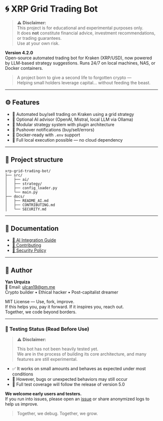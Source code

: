 # 🌀 XRP Grid Trading Bot

> ⚠️ **Disclaimer:**  
> This project is for educational and experimental purposes only.  
> It does **not** constitute financial advice, investment recommendations, or trading guarantees.  
> Use at your own risk.

**Version 4.2.0**  
Open-source automated trading bot for Kraken (XRP/USD), now powered by LLM-based strategy suggestions. Runs 24/7 on local machines, NAS, or Docker containers.

> A project born to give a second life to forgotten crypto —  
> Helping small holders leverage capital… without feeding the beast.

---

## ⚙️ Features

- 🔁 Automated buy/sell trading on Kraken using a grid strategy
- 🤖 Optional AI advisor (OpenAI, Mistral, local LLM via Ollama)
- 🧠 Modular strategy system with plugin architecture
- 📲 Pushover notifications (buy/sell/errors)
- 🐳 Docker-ready with `.env` support
- 🔐 Full local execution possible — no cloud dependency

---

## 📁 Project structure

```
xrp-grid-trading-bot/
├── src/
│   ├── ai/
│   ├── strategy/
│   ├── config_loader.py
│   └── main.py
├── docs/
│   ├── README_AI.md
│   ├── CONTRIBUTING.md
│   └── SECURITY.md
```

---

## 🧭 Documentation

- [📘 AI Integration Guide](docs/README_AI.md)
- [🤝 Contributing](docs/CONTRIBUTING.md)
- [🔐 Security Policy](docs/SECURITY.md)

---

## 👤 Author

**Yan Urquiza**  
📧 Email: [ulcan19@pm.me](mailto:ulcan19@pm.me)  
Crypto builder • Ethical hacker • Post-capitalist dreamer

MIT License — Use, fork, improve.  
If this helps you, pay it forward. If it inspires you, reach out.  
Together, we code beyond borders.

---

### 🧪 Testing Status (Read Before Use)

> ⚠️ **Disclaimer:**
>
> This bot has not been heavily tested yet.  
> We are in the process of building its core architecture, and many features are still experimental.

- ✅ It works on small amounts and behaves as expected under most conditions  
- 🚧 However, bugs or unexpected behaviors may still occur  
- 🧪 Full test coverage will follow the release of version 5.0

**We welcome early users and testers.**  
If you run into issues, please open an [issue](https://github.com/Karibusan/xrp-grid-trading-bot/issues) or share anonymized logs to help us improve.

> Together, we debug. Together, we grow.